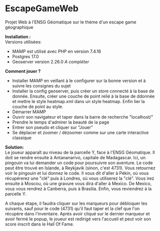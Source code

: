 # EscapeGameWeb
Projet Web à l'ENSG Géomatique sur le thème d'un escape game géographique

**Installation :**  
Versions utilisées: 
 - MAMP est utilisé avec PHP en version 7.4.16
 - Postgres 17.0
 - Geoserver version 2.26.0
*A compléter*


**Comment jouer ?**  
 - Installer MAMP en veillant à le configurer sur la bonne version et à suivre les consignes du sujet
 - Installer la config geoserver, puis créer un store connecté à la base de donnée. Ensuite, créer une couche de point relié à la base de ddonnée et mettre le style heatmap.xml dans un style heatmap. Enfin lier la couche de point au style.
 - Démarrer MAMP
 - Ouvrir son navigateur et taper dans la barre de recherche "localhost/"
 - Prendre le temps d'admirer la beauté de la page
 - Entrer son pseudo et cliquer sur "Jouer"
 - Se déplacer et zoomer / dézoomer comme sur une carte interactive classique



**Solution:**  
Le joueur apparaît au niveau de la parcelle Y, face à l'ENSG Géomatique. Il doit se rendre ensuite à Antananarivo, capitale de Madagascar. 
Ici, un pingouin va lui demander un code pour poursuivre son aventure. Le code peut être trouvé en Islande, à Reykjavik (sinon, c'est 4731).
Vous retournez voir le pingouin et lui donnez le code. Il vous dit d'aller à Pékin, où vous récupérerez une "clé" puis à Londres, où vous utiliserez la "clé".
Vous irez ensuite à Moscou, où une gravure vous dira d'aller à Mexico. De Mexico, vous vous rendrez à Canberra, puis à Brasilia. Enfin, vous reviendrez à la parcelle Y.

A chaque étape, il faudra cliquer sur les marqueurs pour débloquer les suivants, sauf pour le code (4731) qu'il faut taper et la clef que l'on récupère dans l'inventaire.
Après avoir cliqué sur le dernier marqueur et avoir fermé le popup, le joueur est redirigé vers l'accueil et peut voir son score inscrit dans le Hall Of Fame.

